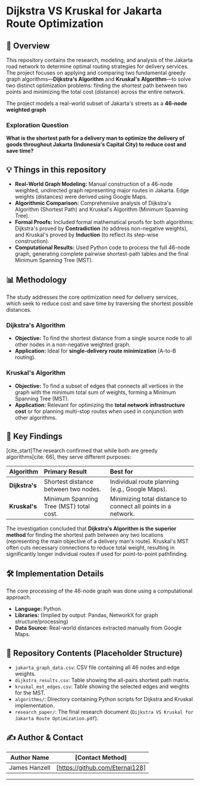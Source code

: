 # Dijkstra VS Kruskal for Jakarta Route Optimization

## 🌟 Overview

This repository contains the research, modeling, and analysis of the Jakarta road network to determine optimal routing strategies for delivery services. The project focuses on applying and comparing two fundamental greedy graph algorithms—**Dijkstra's Algorithm** and **Kruskal's Algorithm**—to solve two distinct optimization problems: finding the shortest path between two points and minimizing the total cost (distance) across the entire network.

The project models a real-world subset of Jakarta's streets as a **46-node weighted graph**
### Exploration Question

**What is the shortest path for a delivery man to optimize the delivery of goods throughout Jakarta (Indonesia's Capital City) to reduce cost and save time?** 

## 💡 Things in this repository

* **Real-World Graph Modeling:** Manual construction of a 46-node weighted, undirected graph representing major routes in Jakarta. Edge weights (distances) were derived using Google Maps.
* **Algorithmic Comparison:** Comprehensive analysis of Dijkstra's Algorithm (Shortest Path) and Kruskal's Algorithm (Minimum Spanning Tree).
* **Formal Proofs:** Included formal mathematical proofs for both algorithms: Dijkstra's proved by **Contradiction** (to address non-negative weights), and Kruskal's proved by **Induction** (to reflect its step-wise construction).
* **Computational Results:** Used Python code to process the full 46-node graph, generating complete pairwise shortest-path tables and the final Minimum Spanning Tree (MST).

## 📊 Methodology

The study addresses the core optimization need for delivery services, which seek to reduce cost and save time by traversing the shortest possible distances.

### Dijkstra's Algorithm
* **Objective:** To find the shortest distance from a single source node to all other nodes in a non-negative weighted graph.
* **Application:** Ideal for **single-delivery route minimization** (A-to-B routing).

### Kruskal's Algorithm
* **Objective:** To find a subset of edges that connects all vertices in the graph with the minimum total sum of weights, forming a Minimum Spanning Tree (MST).
* **Application:** Relevant for optimizing the **total network infrastructure cost** or for planning multi-stop routes when used in conjunction with other algorithms.

## 🧪 Key Findings

[cite_start]The research confirmed that while both are greedy algorithms[cite: 66], they serve different purposes:

| Algorithm | Primary Result | Best for |
| :--- | :--- | :--- |
| **Dijkstra's** | Shortest distance between two nodes. | Individual route planning (e.g., Google Maps). |
| **Kruskal's** | Minimum Spanning Tree (MST) total cost. | Minimizing total distance to connect all points in a network. |

The investigation concluded that **Dijkstra's Algorithm is the superior method** for finding the shortest path between any two locations (representing the main objective of a delivery man's route). 
Kruskal's MST often cuts necessary connections to reduce total weight, resulting in significantly longer individual routes if used for point-to-point pathfinding.

## 🛠️ Implementation Details

The core processing of the 46-node graph was done using a computational approach.

* **Language:** Python
* **Libraries:** (Implied by output: Pandas, NetworkX for graph structure/processing)
* **Data Source:** Real-world distances extracted manually from Google Maps.

## 🚀 Repository Contents (Placeholder Structure)

* `jakarta_graph_data.csv`: CSV file containing all 46 nodes and edge weights.
* `dijkstra_results.csv`: Table showing the all-pairs shortest path matrix.
* `kruskal_mst_edges.csv`: Table showing the selected edges and weights for the MST.
* `algorithms/`: Directory containing Python scripts for Dijkstra and Kruskal implementation.
* `research_paper/`: The final research document (`Dijkstra VS Kruskal for Jakarta Route Optimization.pdf`).

## ✍️ Author & Contact

**Author Name** | **[Contact Method]**
---|---
James Hanzell | [https://github.com/Eternal128]

---

